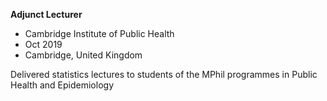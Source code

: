 
**Adjunct Lecturer**

* Cambridge Institute of Public Health
* Oct 2019 
* Cambridge, United Kingdom

Delivered statistics lectures to students of the MPhil programmes in Public Health and Epidemiology
